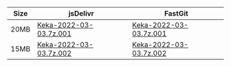 |    Size   |     jsDelivr  | FastGit |
|  ---  |  ---  |  ---  |
| 20MB | [Keka-2022-03-03.7z.001](https://cdn.jsdelivr.net/gh/appleians/Keka@main/Keka-2022-03-03.7z.001) | [Keka-2022-03-03.7z.001](https://raw.fastgit.org/appleians/Keka/main/Keka-2022-03-03.7z.001) |
| 15MB | [Keka-2022-03-03.7z.002](https://cdn.jsdelivr.net/gh/appleians/Keka@main/Keka-2022-03-03.7z.002) | [Keka-2022-03-03.7z.002](https://raw.fastgit.org/appleians/Keka/main/Keka-2022-03-03.7z.002) |
